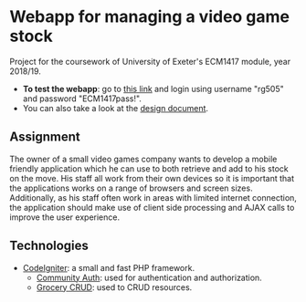 # Webapp for managing a video game stock

Project for the coursework of University of Exeter's ECM1417 module, year 2018/19.

* **To test the webapp**: go to [this link](https://rg505.altervista.org/) and login using username "rg505" and password "ECM1417pass!".
* You can also take a look at the [design document](https://github.com/riggraz/game-stock-management/blob/master/design%20document.pdf).

## Assignment

The owner of a small video games company wants to develop a mobile friendly application which he can use to both retrieve and add to his stock on the move. His staff all work from their own devices so it is important that the applications works on a range of browsers and screen sizes. Additionally, as his staff often work in areas with limited internet connection, the application should make use of client side processing and AJAX calls to improve the user experience.

## Technologies

* [CodeIgniter](https://codeigniter.com/user_guide/index.html): a small and fast PHP framework.
  * [Community Auth](https://community-auth.com/): used for authentication and authorization.
  * [Grocery CRUD](https://www.grocerycrud.com/): used to CRUD resources.
